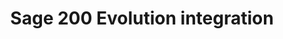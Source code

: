 ---
title: "Sage 200 Evolution integration"
titleList: "Sage 200 Evolution"
seoTitle: "Sage 200 Evolution"
seoDescription: "Here’s how Sage 200 Evolution works with your applications to streamline your workflow."
summary: "Formerly Sage Evolution Premium: Get back to basics with smart, cost-effective software for big businesses."
lead: "Here’s how Sage 200 Evolution works with your applications to streamline your workflow."
type: "source"

source: "Sage 200 Evolution"
tags: ["erp"]
image: "/uploads/logo-platform-sage-200-evolution.png"
imageAlt: Sage 200 Evolution logo

titleProduct: "Sync Product & Inventory data"
subtitleProduct: "Sync products and inventory data from Sage 200 Evolution to your sales channel(s)"
imageDestopProduct: "/images/a01.png"
imageDestopWidthProduct: "1006"
imageMobileProduct: "/images/a001.png"
buttonTextProduct: "Schedule a demo"
buttonHrefProduct: "/"

titleCustomer: "Sync Customer & Account information"
subtitleCustomer: "Sync your customer account information from Sage 200 Evolution to our B2B trade store"
imageDestopCustomer: "/images/a02.png"
imageDestopWidthCustomer: "849"
imageMobileCustomer: "/images/a002.png"
buttonTextCustomer: "Schedule a demo"
buttonHrefCustomer: "/"
 
titleOrders: "Raise orders"
subtitleOrders: "Sync orders from your ecommerce sales channel(s) to Sage 200 Evolution"
imageDestopOrders: "/images/a03.png"
imageDestopWidthOrders: "1007"
imageMobileOrders: "/images/a003.png"
buttonTextOrders: "See how it works"
buttonHrefOrders: "/" 

titleFullfilments: "Raise Fulfillments"
subtitleFullfilments: "Once an order has been raised in Sage 200 Evolution, fulfill your order with one of fulfillment partners, such as Parcelninja"
imageDestopFullfilments: "/images/a04.png"
imageDestopWidthFullfilments: "1007"
imageMobileFullfilments: "/images/a004.png"
buttonTextFullfilments: "See how it works"
buttonHrefFullfilments: "/" 

---
